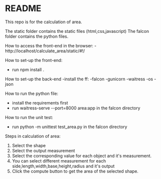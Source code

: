 # README #

This repo is for the calculation of area.

The static folder contains the static files (html,css,javascript)
The falcon folder contains the python files.

How to access the front-end in the browser:
-http://localhost/calculate_area/static/#!/

How to set-up the front-end:
- run npm install . 

How to set-up the back-end
-install the ff:
	-falcon
	-gunicorn
	-waitress
	-os
	-json

How to run the python file:
- install the requirements first
- run waitress-serve --port=8000 area:app in the falcon directory

How to run the unit test:
- run python -m unittest test_area.py in the falcon directory


Steps in calculation of area:
1. Select the shape
2. Select the output measurement
3. Select the corresponding value for each object and it's measurement.
4. You can select different measurement for each side,length,width,base,height,radius and it's output 
5. Click the compute button to get the area of the selected shape.